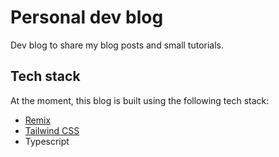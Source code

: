 # Personal dev blog

Dev blog to share my blog posts and small tutorials.

## Tech stack

At the moment, this blog is built using the following tech stack:

- [Remix](https://remix.run/)
- [Tailwind CSS](https://tailwindcss.com/)
- Typescript
